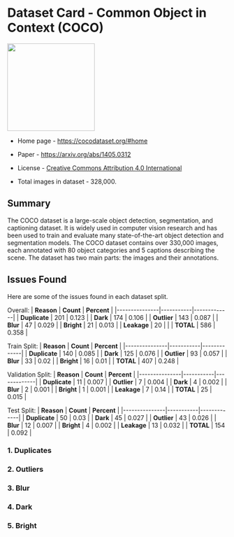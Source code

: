 # Dataset Card - Common Object in Context (COCO)
<img src="https://cocodataset.org/images/coco-examples.jpg" height="200" />

+ Home page - https://cocodataset.org/#home

+ Paper - https://arxiv.org/abs/1405.0312

+ License - [Creative Commons Attribution 4.0 International](https://creativecommons.org/licenses/by/4.0/legalcode)

+ Total images in dataset - 328,000.

## Summary
The COCO dataset is a large-scale object detection, segmentation, and captioning dataset. It is widely used in computer vision research and has been used to train and evaluate many state-of-the-art object detection and segmentation models.
The COCO dataset contains over 330,000 images, each annotated with 80 object categories and 5 captions describing the scene. The dataset has two main parts: the images and their annotations.

## Issues Found
Here are some of the issues found in each dataset split.

Overall:
| **Reason**    | **Count** | **Percent** |
|---------------|-----------|-------------|
| **Duplicate** | 201       | 0.123       |
| **Dark**      | 174       | 0.106       |
| **Outlier**   | 143       | 0.087       |
| **Blur**      | 47        | 0.029       |
| **Bright**    | 21        | 0.013       |
| **Leakage**   | 20        |             |
| **TOTAL**     | 586       | 0.358       |

Train Split:
| **Reason**    | **Count** | **Percent** |
|---------------|-----------|-------------|
| **Duplicate** | 140       | 0.085       |
| **Dark**      | 125       | 0.076       |
| **Outlier**   | 93        | 0.057       |
| **Blur**      | 33        | 0.02        |
| **Bright**    | 16        | 0.01        |
| **TOTAL**     | 407       | 0.248       |

Validation Split:
| **Reason**    | **Count** | **Percent** |
|---------------|-----------|-------------|
| **Duplicate** | 11        | 0.007       |
| **Outlier**   | 7         | 0.004       |
| **Dark**      | 4         | 0.002       |
| **Blur**      | 2         | 0.001       |
| **Bright**    | 1         | 0.001       |
| **Leakage**   | 7         | 0.14        |
| **TOTAL**     | 25        | 0.015       |

Test Split:
| **Reason**    | **Count** | **Percent** |
|---------------|-----------|-------------|
| **Duplicate** | 50        | 0.03        |
| **Dark**      | 45        | 0.027       |
| **Outlier**   | 43        | 0.026       |
| **Blur**      | 12        | 0.007       |
| **Bright**    | 4         | 0.002       |
| **Leakage**   | 13        | 0.032       |
| **TOTAL**     | 154       | 0.092       |


### 1. Duplicates

### 2. Outliers

### 3. Blur

### 4. Dark

### 5. Bright
